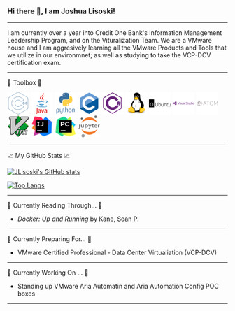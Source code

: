 ### Hi there 👋, I am Joshua Lisoski!
---

I am currently over a year into Credit One Bank's Information Management Leadership Program, and on the Vituralization Team. We are a VMware house and I am aggresively learning all the VMware Products and Tools that we utilize in our environmnet; as well as studying to take the VCP-DCV certification exam. 

---

🧰 Toolbox 🧰

<img src="https://github.com/devicons/devicon/blob/master/icons/cplusplus/cplusplus-line.svg" alt="C++ Logo" width="50" height="50" /> <img src="https://github.com/devicons/devicon/blob/master/icons/java/java-original-wordmark.svg" alt="Java Logo" width="50" height="50" /> <img src="https://github.com/devicons/devicon/blob/master/icons/python/python-original-wordmark.svg" alt="Python Logo" width="50" height="50" /> <img src="https://github.com/devicons/devicon/blob/master/icons/c/c-original.svg" alt="C Logo" width="50" height="50" /> <img src="https://github.com/devicons/devicon/blob/master/icons/csharp/csharp-line.svg" alt="C# Logo" width="50" height="50" /> <img src="https://github.com/devicons/devicon/blob/master/icons/linux/linux-original.svg" alt="Linux Logo" width="50" height="50" /> <img src="https://github.com/devicons/devicon/blob/master/icons/ubuntu/ubuntu-plain-wordmark.svg" alt="Ubuntu Logo" width="50" height="50" /> <img src="https://github.com/devicons/devicon/blob/master/icons/visualstudio/visualstudio-plain-wordmark.svg" alt="Visual Studio Logo" width="50" height="50" /> <img src="https://github.com/devicons/devicon/blob/master/icons/atom/atom-original-wordmark.svg" alt="Atom Logo" width="50" height="50" /> <img src="https://github.com/devicons/devicon/blob/master/icons/vim/vim-original.svg" alt="Vim Logo" width="50" height="50" /> <img src="https://github.com/devicons/devicon/blob/master/icons/intellij/intellij-original.svg" alt="IntelliJ Logo" width="50" height="50" /> <img src="https://github.com/devicons/devicon/blob/master/icons/pycharm/pycharm-original.svg" alt="PyCharm Logo" width="50" height="50" /> <img src="https://github.com/devicons/devicon/blob/master/icons/jupyter/jupyter-original-wordmark.svg" alt="Jupyter Notebook Logo" width="50" height="50" />

---

📈 My GitHub Stats 📈  
  
[![JLisoski's GitHub stats](https://github-readme-stats.vercel.app/api?username=JLisoski&count_private=true&show_icons=true&theme=radical)](https://github.com/anuraghazra/github-readme-stats)  
  
[![Top Langs](https://github-readme-stats.vercel.app/api/top-langs/?username=JLisoski&langs_count=10&layout=compact&theme=radical)](https://github.com/anuraghazra/github-readme-stats)  
  
---

📘 Currently Reading Through... 📘  
- *Docker: Up and Running* by Kane, Sean P. 

---

📓 Currently Preparing For... 📓  
- VMware Certified Professional - Data Center Virtualiation (VCP-DCV)

---

🔭 Currently Working On ... 🔭  
- Standing up VMware Aria Automatin and Aria Automation Config POC boxes

---

<!--
**JLisoski/JLisoski** is a ✨ _special_ ✨ repository because its `README.md` (this file) appears on your GitHub profile.

Here are some ideas to get you started:

- 🔭 I’m currently working on ...
- 🌱 I’m currently learning ...
- 👯 I’m looking to collaborate on ...
- 🤔 I’m looking for help with ...
- 💬 Ask me about ...
- 📫 How to reach me: ...
- 😄 Pronouns: ...
- ⚡ Fun fact: ...
-->
